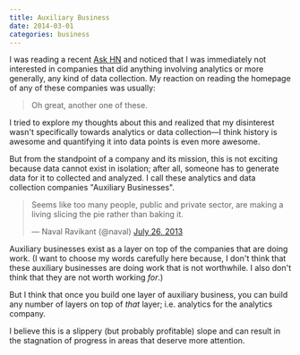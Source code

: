 ```yaml
---
title: Auxiliary Business
date: 2014-03-01
categories: business
---
```


I was reading a recent [Ask HN][1] and noticed that I was immediately
not interested in companies that did anything involving analytics or more
generally, any kind of data collection. My reaction on reading the homepage
of any of these companies was usually:

> Oh great, another one of these.

I tried to explore my thoughts about this and realized that my disinterest
wasn't specifically towards analytics or data collection&mdash;I think history
is awesome and quantifying it into data points is even more awesome.

But from the standpoint of a company and its mission, this is
not exciting because data cannot exist in isolation; after all, someone
has to generate data for it to collected and analyzed. I call these analytics
and data collection companies "Auxiliary Businesses".

<blockquote class="twitter-tweet" lang="en"><p>Seems like too many people, public and private sector, are making a living slicing the pie rather than baking it.</p>&mdash; Naval Ravikant (@naval) <a href="https://twitter.com/naval/statuses/360890615896092673">July 26, 2013</a></blockquote>
<script async src="//platform.twitter.com/widgets.js" charset="utf-8"></script>

Auxiliary businesses exist as a layer on top of the
companies that are doing work. (I want to choose my words carefully here
because, I don't think that these auxiliary businesses are doing work that is not
worthwhile. I also don't think that they are not worth working *for*.)

But I think that once you build one layer of auxiliary business,
you can build any number of layers on top of *that* layer; i.e.
analytics for the analytics company.

I believe this is a slippery (but probably profitable) slope and
can result in the stagnation of progress in areas that deserve more attention.

[1]: https://news.ycombinator.com/item?id=7324236
